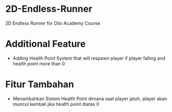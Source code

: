 # 2D-Endless-Runner
2D Endless Runner for Dilo Academy Course

# Additional Feature
- Adding Health Point System that will respawn player if player falling and health point more than 0

# Fitur Tambahan
- Menambahkan Sistem Health Point dimana saat player jatuh, player akan muncul kembali jika health point diatas 0
